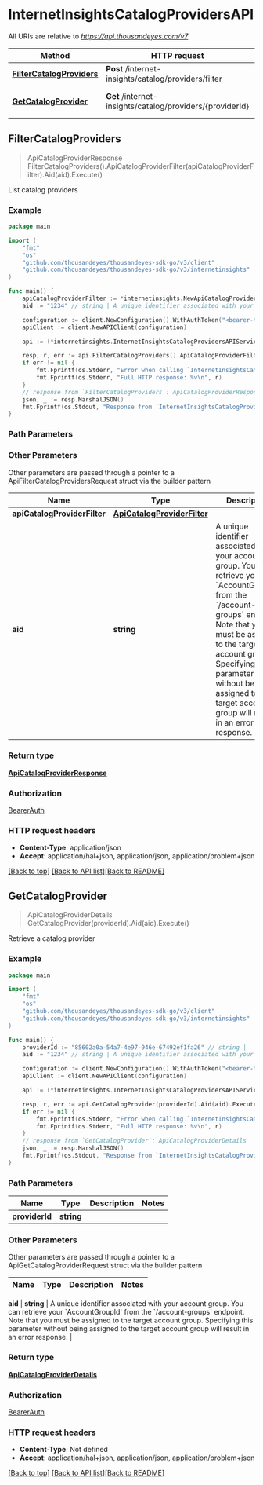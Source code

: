 # InternetInsightsCatalogProvidersAPI

All URIs are relative to *https://api.thousandeyes.com/v7*

Method | HTTP request | Description
------------- | ------------- | -------------
[**FilterCatalogProviders**](InternetInsightsCatalogProvidersAPI.md#FilterCatalogProviders) | **Post** /internet-insights/catalog/providers/filter | List catalog providers
[**GetCatalogProvider**](InternetInsightsCatalogProvidersAPI.md#GetCatalogProvider) | **Get** /internet-insights/catalog/providers/{providerId} | Retrieve a catalog provider



## FilterCatalogProviders

> ApiCatalogProviderResponse FilterCatalogProviders().ApiCatalogProviderFilter(apiCatalogProviderFilter).Aid(aid).Execute()

List catalog providers



### Example

```go
package main

import (
	"fmt"
	"os"
	"github.com/thousandeyes/thousandeyes-sdk-go/v3/client"
	"github.com/thousandeyes/thousandeyes-sdk-go/v3/internetinsights"
)

func main() {
	apiCatalogProviderFilter := *internetinsights.NewApiCatalogProviderFilter() // ApiCatalogProviderFilter | 
	aid := "1234" // string | A unique identifier associated with your account group. You can retrieve your `AccountGroupId` from the `/account-groups` endpoint. Note that you must be assigned to the target account group. Specifying this parameter without being assigned to the target account group will result in an error response. (optional)

	configuration := client.NewConfiguration().WithAuthToken("<bearer-token>")
	apiClient := client.NewAPIClient(configuration)

	api := (*internetinsights.InternetInsightsCatalogProvidersAPIService)(&apiClient.Common)

	resp, r, err := api.FilterCatalogProviders().ApiCatalogProviderFilter(apiCatalogProviderFilter).Aid(aid).Execute()
	if err != nil {
		fmt.Fprintf(os.Stderr, "Error when calling `InternetInsightsCatalogProvidersAPI.FilterCatalogProviders``: %v\n", err)
		fmt.Fprintf(os.Stderr, "Full HTTP response: %v\n", r)
	}
	// response from `FilterCatalogProviders`: ApiCatalogProviderResponse
	json, _ := resp.MarshalJSON()
	fmt.Fprintf(os.Stdout, "Response from `InternetInsightsCatalogProvidersAPI.FilterCatalogProviders`: %v\n", string(json))
}
```

### Path Parameters



### Other Parameters

Other parameters are passed through a pointer to a ApiFilterCatalogProvidersRequest struct via the builder pattern


Name | Type | Description  | Notes
------------- | ------------- | ------------- | -------------
 **apiCatalogProviderFilter** | [**ApiCatalogProviderFilter**](ApiCatalogProviderFilter.md) |  | 
 **aid** | **string** | A unique identifier associated with your account group. You can retrieve your &#x60;AccountGroupId&#x60; from the &#x60;/account-groups&#x60; endpoint. Note that you must be assigned to the target account group. Specifying this parameter without being assigned to the target account group will result in an error response. | 

### Return type

[**ApiCatalogProviderResponse**](ApiCatalogProviderResponse.md)

### Authorization

[BearerAuth](../README.md#BearerAuth)

### HTTP request headers

- **Content-Type**: application/json
- **Accept**: application/hal+json, application/json, application/problem+json

[[Back to top]](#) [[Back to API list]](../README.md#documentation-for-api-endpoints)[[Back to README]](../README.md)


## GetCatalogProvider

> ApiCatalogProviderDetails GetCatalogProvider(providerId).Aid(aid).Execute()

Retrieve a catalog provider



### Example

```go
package main

import (
	"fmt"
	"os"
	"github.com/thousandeyes/thousandeyes-sdk-go/v3/client"
	"github.com/thousandeyes/thousandeyes-sdk-go/v3/internetinsights"
)

func main() {
	providerId := "85602a0a-54a7-4e97-946e-67492ef1fa26" // string | 
	aid := "1234" // string | A unique identifier associated with your account group. You can retrieve your `AccountGroupId` from the `/account-groups` endpoint. Note that you must be assigned to the target account group. Specifying this parameter without being assigned to the target account group will result in an error response. (optional)

	configuration := client.NewConfiguration().WithAuthToken("<bearer-token>")
	apiClient := client.NewAPIClient(configuration)

	api := (*internetinsights.InternetInsightsCatalogProvidersAPIService)(&apiClient.Common)

	resp, r, err := api.GetCatalogProvider(providerId).Aid(aid).Execute()
	if err != nil {
		fmt.Fprintf(os.Stderr, "Error when calling `InternetInsightsCatalogProvidersAPI.GetCatalogProvider``: %v\n", err)
		fmt.Fprintf(os.Stderr, "Full HTTP response: %v\n", r)
	}
	// response from `GetCatalogProvider`: ApiCatalogProviderDetails
	json, _ := resp.MarshalJSON()
	fmt.Fprintf(os.Stdout, "Response from `InternetInsightsCatalogProvidersAPI.GetCatalogProvider`: %v\n", string(json))
}
```

### Path Parameters


Name | Type | Description  | Notes
------------- | ------------- | ------------- | -------------
**providerId** | **string** |  | 

### Other Parameters

Other parameters are passed through a pointer to a ApiGetCatalogProviderRequest struct via the builder pattern


Name | Type | Description  | Notes
------------- | ------------- | ------------- | -------------

 **aid** | **string** | A unique identifier associated with your account group. You can retrieve your &#x60;AccountGroupId&#x60; from the &#x60;/account-groups&#x60; endpoint. Note that you must be assigned to the target account group. Specifying this parameter without being assigned to the target account group will result in an error response. | 

### Return type

[**ApiCatalogProviderDetails**](ApiCatalogProviderDetails.md)

### Authorization

[BearerAuth](../README.md#BearerAuth)

### HTTP request headers

- **Content-Type**: Not defined
- **Accept**: application/hal+json, application/json, application/problem+json

[[Back to top]](#) [[Back to API list]](../README.md#documentation-for-api-endpoints)[[Back to README]](../README.md)

